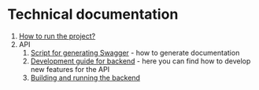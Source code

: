 Technical documentation
===

1. [How to run the project?](./development.md)
2. API
    1. [Script for generating Swagger](../backend/web/src/gendoc.ts) - how to generate documentation
    2. [Development guide for backend](../backend/web/README.md) - here you can find how to develop new features for the API
    3. [Building and running the backend](../backend/README.md)
